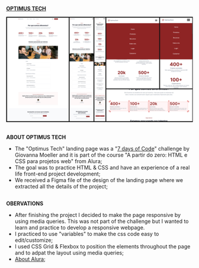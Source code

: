 [**OPTIMUS TECH**]()

![Optimus Tech Preview](RodrigoZandeOliveira_Exercise_OptimusTech_Preview.jpg)

##

**ABOUT OPTIMUS TECH**

- The "Optimus Tech" landing page was a "[7 days of Code](https://7daysofcode.io/matricula/html-css)" challenge by Giovanna Moeller and it is part of the course "A partir do zero: HTML e CSS para projetos web" from Alura;
- The goal was to practice HTML & CSS and have an experience of a real life front-end project development;
- We received a Figma file of the design of the landing page where we extracted all the details of the project;

##

**OBERVATIONS**

- After finishing the project I decided to make the page responsive by using media queries. This was not part of the challenge but I wanted to learn and practice to develop a responsive webpage.
- I practiced to use "variables" to make the css code easy to edit/customize;
- I used CSS Grid & Flexbox to position the elements throughout the page and to adpat the layout using media queries;
- [About Alura](https://www.alura.com.br);
